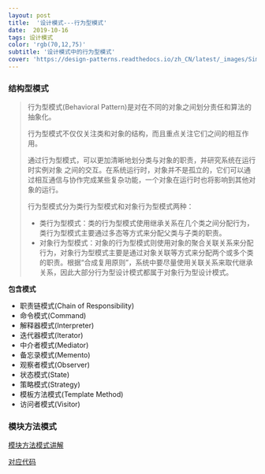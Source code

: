 ```yaml
---
layout: post
title:  '设计模式---行为型模式'
date:  2019-10-16
tags: 设计模式
color: 'rgb(70,12,75)'
subtitle: '设计模式中的行为型模式'
cover: 'https://design-patterns.readthedocs.io/zh_CN/latest/_images/SimpleFactory.jpg'
---
```


###  结构型模式

> 行为型模式(Behavioral Pattern)是对在不同的对象之间划分责任和算法的抽象化。
>
> 行为型模式不仅仅关注类和对象的结构，而且重点关注它们之间的相互作用。
>
> 通过行为型模式，可以更加清晰地划分类与对象的职责，并研究系统在运行时实例对象 之间的交互。在系统运行时，对象并不是孤立的，它们可以通过相互通信与协作完成某些复杂功能，一个对象在运行时也将影响到其他对象的运行。
>
> 行为型模式分为类行为型模式和对象行为型模式两种：
>
> - 类行为型模式：类的行为型模式使用继承关系在几个类之间分配行为，类行为型模式主要通过多态等方式来分配父类与子类的职责。
> - 对象行为型模式：对象的行为型模式则使用对象的聚合关联关系来分配行为，对象行为型模式主要是通过对象关联等方式来分配两个或多个类的职责。根据“合成复用原则”，系统中要尽量使用关联关系来取代继承关系，因此大部分行为型设计模式都属于对象行为型设计模式。



**包含模式**

- 职责链模式(Chain of Responsibility)
- 命令模式(Command)
- 解释器模式(Interpreter)
- 迭代器模式(Iterator)
- 中介者模式(Mediator)
- 备忘录模式(Memento)
- 观察者模式(Observer)
- 状态模式(State)
- 策略模式(Strategy)
- 模板方法模式(Template Method)
- 访问者模式(Visitor)



### 模块方法模式

[模块方法模式讲解](https://www.cnblogs.com/java-my-life/archive/2012/05/14/2495235.html)

[对应代码](https://github.com/zcyoop/design_mode/tree/master/src/template)


